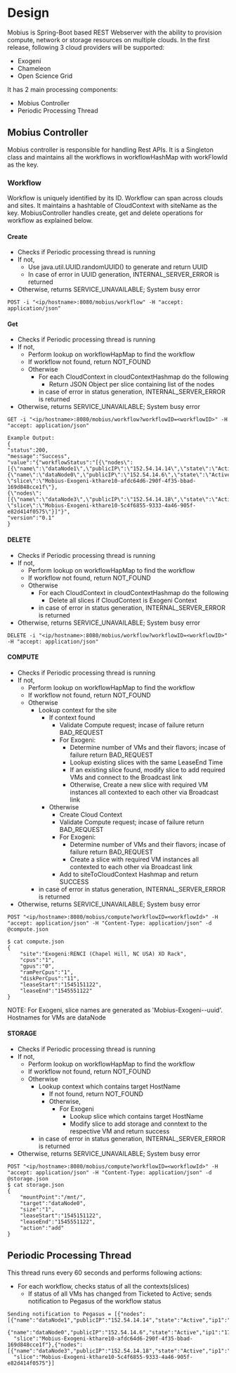 # Design

Mobius is Spring-Boot based REST Webserver with the ability to provision compute, network or storage resources on multiple clouds. In the first release, following 3 cloud providers will be supported:
- Exogeni
- Chameleon
- Open Science Grid

It has 2 main processing components:
- Mobius Controller
- Periodic Processing Thread

## Mobius Controller
Mobius controller is responsible for handling Rest APIs. It is a Singleton class and maintains all the workflows in workflowHashMap with workFlowId as the key.
### Workflow
Workflow is uniquely identified by its ID. Workflow can span across clouds and sites. It maintains a hashtable of CloudContext with siteName as the key. MobiusController handles create, get and delete operations for workflow as explained below. 
#### Create
- Checks if Periodic processing thread is running
- If not, 
  - Use java.util.UUID.randomUUID() to generate and return UUID
  - In case of error in UUID generation, INTERNAL_SERVER_ERROR is returned
- Otherwise, returns SERVICE_UNAVAILABLE; System busy error
```
POST -i "<ip/hostname>:8080/mobius/workflow" -H "accept: application/json"
```
#### Get
- Checks if Periodic processing thread is running
- If not,
  - Perform lookup on workflowHapMap to find the workflow 
  - If workflow not found, return NOT_FOUND
  - Otherwise 
    - For each CloudContext in cloudContextHashmap do the following
      - Return JSON Object per slice containing list of the nodes
    - in case of error in status generation, INTERNAL_SERVER_ERROR is returned
- Otherwise, returns SERVICE_UNAVAILABLE; System busy error
```
GET -i "<ip/hostname>:8080/mobius/workflow?workflowID=<workflowID>" -H "accept: application/json"

Example Output:
{
"status":200,
"message":"Success",
"value":"{"workflowStatus":"[{\"nodes\":[{\"name\":\"dataNode1\",\"publicIP\":\"152.54.14.14\",\"state\":\"Active\",\"ip1\":\"172.16.0.2\"},
{\"name\":\"dataNode0\",\"publicIP\":\"152.54.14.6\",\"state\":\"Active\",\"ip1\":\"172.16.0.1\"}],
\"slice\":\"Mobius-Exogeni-kthare10-afdc64d6-290f-4f35-bbad-169d848cce1f\"},
{\"nodes\":[{\"name\":\"dataNode3\",\"publicIP\":\"152.54.14.18\",\"state\":\"Active\",\"ip1\":\"172.16.0.1\"}],
\"slice\":\"Mobius-Exogeni-kthare10-5c4f6855-9333-4a46-905f-e82d414f0575\"}]"}",
"version":"0.1"
}
```
#### DELETE
- Checks if Periodic processing thread is running
- If not, 
  - Perform lookup on workflowHapMap to find the workflow 
  - If workflow not found, return NOT_FOUND
  - Otherwise
    - For each CloudContext in cloudContextHashmap do the following
      - Delete all slices if CloudContext is Exogeni Context
    - in case of error in status generation, INTERNAL_SERVER_ERROR is returned
- Otherwise, returns SERVICE_UNAVAILABLE; System busy error
```
DELETE -i "<ip/hostname>:8080/mobius/workflow?workflowID=<workflowID>" -H "accept: application/json"
```
#### COMPUTE
- Checks if Periodic processing thread is running
- If not, 
  - Perform lookup on workflowHapMap to find the workflow 
  - If workflow not found, return NOT_FOUND
  - Otherwise
    - Lookup context for the site
      - If context found
        - Validate Compute request; incase of failure return BAD_REQUEST
        - For Exogeni:
          - Determine number of VMs and their flavors; incase of failure return BAD_REQUEST
          - Lookup existing slices with the same LeaseEnd Time
          - If an existing slice found, modify slice to add required VMs and connect to the Broadcast link
          - Otherwise, Create a new slice with required VM instances all contexted to each other via Broadcast link 
      - Otherwise
        - Create Cloud Context
        - Validate Compute request; incase of failure return BAD_REQUEST
        - For Exogeni:
          - Determine number of VMs and their flavors; incase of failure return BAD_REQUEST
          - Create a slice with required VM instances all contexted to each other via Broadcast link 
        - Add to siteToCloudContext Hashmap and return SUCCESS
    - in case of error in status generation, INTERNAL_SERVER_ERROR is returned
- Otherwise, returns SERVICE_UNAVAILABLE; System busy error
```
POST "<ip/hostname>:8080/mobius/compute?workflowID=<workflowId>" -H "accept: application/json" -H "Content-Type: application/json" -d @compute.json 

$ cat compute.json
{
    "site":"Exogeni:RENCI (Chapel Hill, NC USA) XO Rack",
    "cpus":"1",
    "gpus":"0",
    "ramPerCpus":"1",
    "diskPerCpus":"11",
    "leaseStart":"1545151122",
    "leaseEnd":"1545551122"
}
```
NOTE: For Exogeni, slice names are generated as 'Mobius-Exogeni-<user>-uuid'. Hostnames for VMs are dataNode<Number>
#### STORAGE
- Checks if Periodic processing thread is running
- If not, 
  - Perform lookup on workflowHapMap to find the workflow 
  - If workflow not found, return NOT_FOUND
  - Otherwise
    - Lookup context which contains target HostName
      - If not found, return NOT_FOUND
      - Otherwise, 
        - For Exogeni
          - Lookup slice which contains target HostName
          - Modify slice to add storage and conntext to the respective VM and return success
    - in case of error in status generation, INTERNAL_SERVER_ERROR is returned
- Otherwise, returns SERVICE_UNAVAILABLE; System busy error
```
POST "<ip/hostname>:8080/mobius/compute?workflowID=<workflowId>" -H "accept: application/json" -H "Content-Type: application/json" -d @storage.json 
$ cat storage.json
{
    "mountPoint":"/mnt/",
    "target":"dataNode0",
    "size":"1",
    "leaseStart":"1545151122",
    "leaseEnd":"1545551122",
    "action":"add"
}
```
## Periodic Processing Thread
This thread runs every 60 seconds and performs following actions:
  - For each workflow, checks status of all the contexts(slices)
    - If status of all VMs has changed from Ticketed to Active; sends notification to Pegasus of the workflow status
```
Sending notification to Pegasus = [{"nodes":[{"name":"dataNode1","publicIP":"152.54.14.14","state":"Active","ip1":"172.16.0.2"},
 {"name":"dataNode0","publicIP":"152.54.14.6","state":"Active","ip1":"172.16.0.1"}],
  "slice":"Mobius-Exogeni-kthare10-afdc64d6-290f-4f35-bbad-169d848cce1f"},{"nodes":[{"name":"dataNode3","publicIP":"152.54.14.18","state":"Active","ip1":"172.16.0.1"}],
  "slice":"Mobius-Exogeni-kthare10-5c4f6855-9333-4a46-905f-e82d414f0575"}]
```
